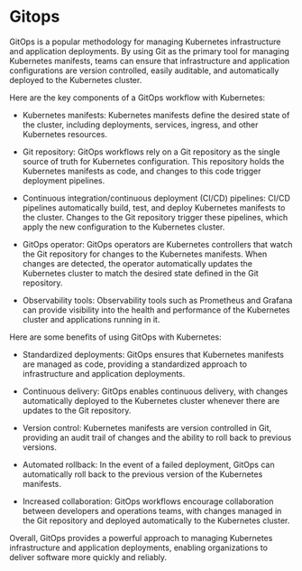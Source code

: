 # Gitops
GitOps is a popular methodology for managing Kubernetes infrastructure and application deployments. By using Git as the primary tool for managing Kubernetes manifests, teams can ensure that infrastructure and application configurations are version controlled, easily auditable, and automatically deployed to the Kubernetes cluster.

Here are the key components of a GitOps workflow with Kubernetes:

* Kubernetes manifests: Kubernetes manifests define the desired state of the cluster, including deployments, services, ingress, and other Kubernetes resources.

* Git repository: GitOps workflows rely on a Git repository as the single source of truth for Kubernetes configuration. This repository holds the Kubernetes manifests as code, and changes to this code trigger deployment pipelines.

* Continuous integration/continuous deployment (CI/CD) pipelines: CI/CD pipelines automatically build, test, and deploy Kubernetes manifests to the cluster. Changes to the Git repository trigger these pipelines, which apply the new configuration to the Kubernetes cluster.

* GitOps operator: GitOps operators are Kubernetes controllers that watch the Git repository for changes to the Kubernetes manifests. When changes are detected, the operator automatically updates the Kubernetes cluster to match the desired state defined in the Git repository.

* Observability tools: Observability tools such as Prometheus and Grafana can provide visibility into the health and performance of the Kubernetes cluster and applications running in it.

Here are some benefits of using GitOps with Kubernetes:

* Standardized deployments: GitOps ensures that Kubernetes manifests are managed as code, providing a standardized approach to infrastructure and application deployments.

* Continuous delivery: GitOps enables continuous delivery, with changes automatically deployed to the Kubernetes cluster whenever there are updates to the Git repository.

* Version control: Kubernetes manifests are version controlled in Git, providing an audit trail of changes and the ability to roll back to previous versions.

* Automated rollback: In the event of a failed deployment, GitOps can automatically roll back to the previous version of the Kubernetes manifests.

* Increased collaboration: GitOps workflows encourage collaboration between developers and operations teams, with changes managed in the Git repository and deployed automatically to the Kubernetes cluster.

Overall, GitOps provides a powerful approach to managing Kubernetes infrastructure and application deployments, enabling organizations to deliver software more quickly and reliably.